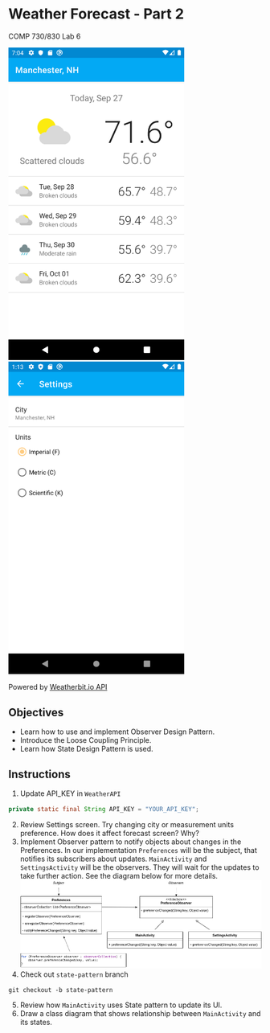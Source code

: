 # Weather Forecast - Part 2
COMP 730/830 Lab 6

<img src="instructions/AppMain.png" alt="app" width="350"/> <img src="instructions/AppSettings.png" alt="app" width="350"/>

Powered by [Weatherbit.io API](https://www.weatherbit.io/api)

## Objectives
- Learn how to use and implement Observer Design Pattern.
- Introduce the Loose Coupling Principle.
- Learn how State Design Pattern is used.

## Instructions
1. Update API_KEY in `WeatherAPI`
```java
private static final String API_KEY = "YOUR_API_KEY";
```
2. Review Settings screen. Try changing city or measurement units preference. How does it affect forecast screen? Why?
3. Implement Observer pattern to notify objects about changes in the Preferences. In our implementation
`Preferences` will be the subject, that notifies its subscribers about updates. `MainActivity` and `SettingsActivity`
   will be the observers. They will wait for the updates to take further action.
See the diagram below for more details.
![list_view_adapter_diagram](instructions/PreferenceObserver.png)
4. Check out `state-pattern` branch
```
git checkout -b state-pattern
```
5. Review how `MainActivity` uses State pattern to update its UI.
6. Draw a class diagram that shows relationship between `MainActivity` and its states. 
